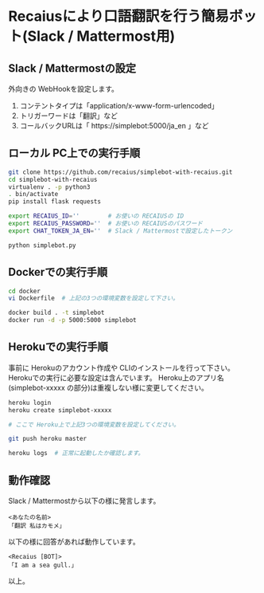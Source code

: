 Recaiusにより口語翻訳を行う簡易ボット(Slack / Mattermost用)
====

Slack / Mattermostの設定
----

外向きの WebHookを設定します。

1. コンテントタイプは「application/x-www-form-urlencoded」
1. トリガーワードは「翻訳」など
1. コールバックURLは「 https://simplebot:5000/ja_en 」など


ローカル PC上での実行手順
----

```bash
git clone https://github.com/recaius/simplebot-with-recaius.git
cd simplebot-with-recaius
virtualenv . -p python3
. bin/activate
pip install flask requests

export RECAIUS_ID=''        # お使いの RECAIUSの ID
export RECAIUS_PASSWORD=''  # お使いの RECAIUSのパスワード
export CHAT_TOKEN_JA_EN=''  # Slack / Mattermostで設定したトークン

python simplebot.py
```


Dockerでの実行手順
----

```bash
cd docker
vi Dockerfile  # 上記の3つの環境変数を設定して下さい。

docker build . -t simplebot
docker run -d -p 5000:5000 simplebot
```


Herokuでの実行手順
----

事前に Herokuのアカウント作成や CLIのインストールを行って下さい。
Herokuでの実行に必要な設定は含んでいます。
Heroku上のアプリ名(simplebot-xxxxx の部分)は重複しない様に変更してください。

```bash
heroku login
heroku create simplebot-xxxxx

# ここで Heroku上で上記3つの環境変数を設定してください。

git push heroku master

heroku logs  # 正常に起動したか確認します。
```


動作確認
----

Slack / Mattermostから以下の様に発言します。

```
<あなたの名前>
「翻訳 私はカモメ」
```

以下の様に回答があれば動作しています。

```
<Recaius [BOT]>
「I am a sea gull.」
```

以上。

